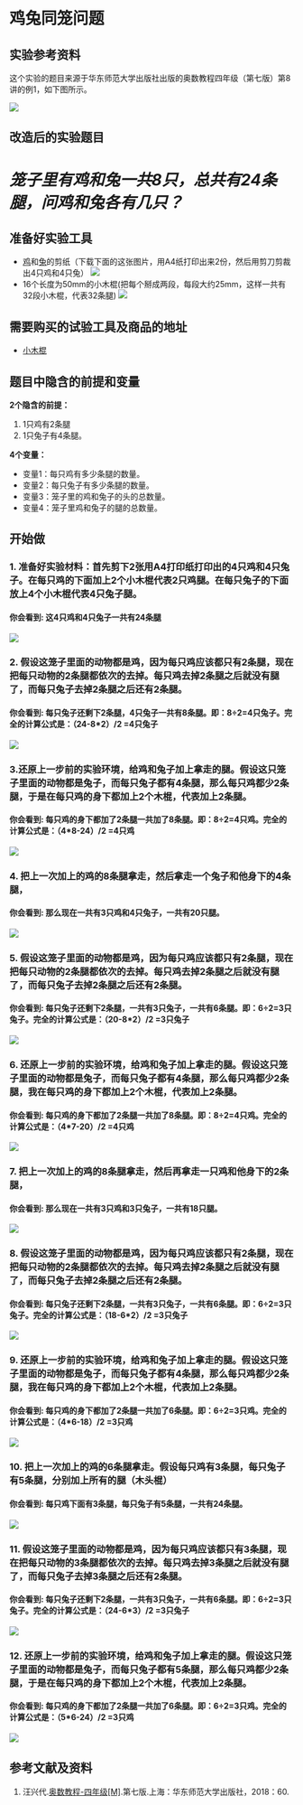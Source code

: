 # 鸡兔同笼问题

## 实验参考资料

这个实验的题目来源于华东师范大学出版社出版的奥数教程四年级（第七版）第8讲的例1，如下图所示。

![](/images/四年级/鸡兔同笼问题/鸡兔同笼问题-奥数教程4年级-p60.jpg)

## 改造后的实验题目

# *笼子里有鸡和兔一共8只，总共有24条腿，问鸡和兔各有几只？* #

## 准备好实验工具

- [鸡](http://www.nipic.com/show/224748.html)和[兔](http://www.nipic.com/show/1826149.html)的剪纸（下载下面的这张图片，用A4纸打印出来2份，然后用剪刀剪裁出4只鸡和4只兔）
![](/images/四年级/鸡兔同笼问题/鸡兔同笼打印图像.png)
- 16个长度为50mm的小木棍(把每个掰成两段，每段大约25mm，这样一共有32段小木棍，代表32条腿)
![](/images/四年级/鸡兔同笼问题/16个小木棍.jpg)

## 需要购买的试验工具及商品的地址

- [小木棍](https://item.taobao.com/item.htm?spm=a1z09.2.0.0.522e2e8dcBCn3c&id=44790274638&_u=lc6ncuddc99)
 
## 题目中隐含的前提和变量

**2个隐含的前提：**

1. 1只鸡有2条腿
2. 1只兔子有4条腿。

**4个变量：**

- 变量1：每只鸡有多少条腿的数量。
- 变量2：每只兔子有多少条腿的数量。
- 变量3：笼子里的鸡和兔子的头的总数量。
- 变量4：笼子里鸡和兔子的腿的总数量。
 
## 开始做

### 1. 准备好实验材料：首先剪下2张用A4打印纸打印出的4只鸡和4只兔子。在每只鸡的下面加上2个小木棍代表2只鸡腿。在每只兔子的下面放上4个小木棍代表4只兔子腿。

#### 你会看到: 这4只鸡和4只兔子一共有24条腿

![](/images/四年级/鸡兔同笼问题/1a.jpg)

### 2. 假设这笼子里面的动物都是鸡，因为每只鸡应该都只有2条腿，现在把每只动物的2条腿都依次的去掉。每只鸡去掉2条腿之后就没有腿了，而每只兔子去掉2条腿之后还有2条腿。

#### 你会看到: 每只兔子还剩下2条腿，4只兔子一共有8条腿。即：8÷2=4只兔子。完全的计算公式是：（24-8*2）/2 =4只兔子

![](/images/四年级/鸡兔同笼问题/2a.jpg)

### 3.还原上一步前的实验环境，给鸡和兔子加上拿走的腿。假设这只笼子里面的动物都是兔子，而每只兔子都有4条腿，那么每只鸡都少2条腿，于是在每只鸡的身下都加上2个木棍，代表加上2条腿。 


#### 你会看到: 每只鸡的身下都加了2条腿一共加了8条腿。即：8÷2=4只鸡。完全的计算公式是：（4*8-24）/2 =4只鸡

![](/images/四年级/鸡兔同笼问题/3a.jpg)

### 4. 把上一次加上的鸡的8条腿拿走，然后拿走一个兔子和他身下的4条腿，

#### 你会看到: 那么现在一共有3只鸡和4只兔子，一共有20只腿。

![](/images/四年级/鸡兔同笼问题/4a.jpg)

### 5. 假设这笼子里面的动物都是鸡，因为每只鸡应该都只有2条腿，现在把每只动物的2条腿都依次的去掉。每只鸡去掉2条腿之后就没有腿了，而每只兔子去掉2条腿之后还有2条腿。

#### 你会看到: 每只兔子还剩下2条腿，一共有3只兔子，一共有6条腿。即：6÷2=3只兔子。完全的计算公式是：（20-8*2）/2 =3只兔子

![](/images/四年级/鸡兔同笼问题/5a.jpg)

### 6. 还原上一步前的实验环境，给鸡和兔子加上拿走的腿。假设这只笼子里面的动物都是兔子，而每只兔子都有4条腿，那么每只鸡都少2条腿，我在每只鸡的身下都加上2个木棍，代表加上2条腿。 

#### 你会看到: 每只鸡的身下都加了2条腿一共加了8条腿。即：8÷2=4只鸡。完全的计算公式是：（4*7-20）/2 =4只鸡

![](/images/四年级/鸡兔同笼问题/6a.jpg)

### 7. 把上一次加上的鸡的8条腿拿走，然后再拿走一只鸡和他身下的2条腿，

#### 你会看到: 那么现在一共有3只鸡和3只兔子，一共有18只腿。

![](/images/四年级/鸡兔同笼问题/7a.jpg)

### 8. 假设这笼子里面的动物都是鸡，因为每只鸡应该都只有2条腿，现在把每只动物的2条腿都依次的去掉。每只鸡去掉2条腿之后就没有腿了，而每只兔子去掉2条腿之后还有2条腿。

#### 你会看到: 每只兔子还剩下2条腿，一共有3只兔子，一共有6条腿。即：6÷2=3只兔子。完全的计算公式是：（18-6*2）/2 =3只兔子

![](/images/四年级/鸡兔同笼问题/8a.jpg)

### 9. 还原上一步前的实验环境，给鸡和兔子加上拿走的腿。假设这只笼子里面的动物都是兔子，而每只兔子都有4条腿，那么每只鸡都少2条腿，我在每只鸡的身下都加上2个木棍，代表加上2条腿。 


#### 你会看到: 每只鸡的身下都加了2条腿一共加了6条腿。即：6÷2=3只鸡。完全的计算公式是：（4*6-18）/2 =3只鸡

![](/images/四年级/鸡兔同笼问题/9a.jpg)

### 10. 把上一次加上的鸡的6条腿拿走。假设每只鸡有3条腿，每只兔子有5条腿，分别加上所有的腿（木头棍）

#### 你会看到: 每只鸡下面有3条腿，每只兔子有5条腿，一共有24条腿。

![](/images/四年级/鸡兔同笼问题/10a.jpg)

### 11. 假设这笼子里面的动物都是鸡，因为每只鸡应该都只有3条腿，现在把每只动物的3条腿都依次的去掉。每只鸡去掉3条腿之后就没有腿了，而每只兔子去掉3条腿之后还有2条腿。

#### 你会看到: 每只兔子还剩下2条腿，一共有3只兔子，一共有6条腿。即：6÷2=3只兔子。完全的计算公式是：（24-6*3）/2 =3只兔子

![](/images/四年级/鸡兔同笼问题/11a.jpg)

### 12. 还原上一步前的实验环境，给鸡和兔子加上拿走的腿。假设这只笼子里面的动物都是兔子，而每只兔子都有5条腿，那么每只鸡都少2条腿，于是在每只鸡的身下都加上2个木棍，代表加上2条腿。 

#### 你会看到: 每只鸡的身下都加了2条腿一共加了6条腿。即：6÷2=3只鸡。完全的计算公式是：（5*6-24）/2 =3只鸡

![](/images/四年级/鸡兔同笼问题/12a.jpg)

## 参考文献及资料

1. 汪兴代.[奥数教程-四年级[M]](https://detail.tmall.com/item.htm?id=39617102182&spm=a1z09.2.0.0.14b52e8dIjDpBL&_u=tc6ncud215a).第七版.上海：华东师范大学出版社，2018：60.